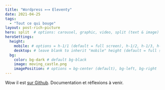 ```yaml
---
title: "Wordpress ⟼ Eleventy"
date: 2021-04-25
tags:
  - "Tout ce qui bouge"
layout: post-rich-picture
hero: split  # options: carousel, graphic, video, split (text & image)
heroSettings:
  height:
    mobile: # options = h-1/1 (default = full screen), h-1/2, h-1/3, h-3/4, h-9/10, h-48 (12rem, 192px), h-56 (14rem, 224px), h-64 (16rem, 256px)
    desktop: # leave blank to inherit "mobile" height (default = full screen)
  bg:
    color: bg-dark # default bg-black
    image: moving_castle.png
    imagePosition: # options = bg-center (default), bg-left, bg-right
---
```


Wow il est [sur Github](https://github.com/Saint-loup/blog). Documentation et réflexions à venir.
